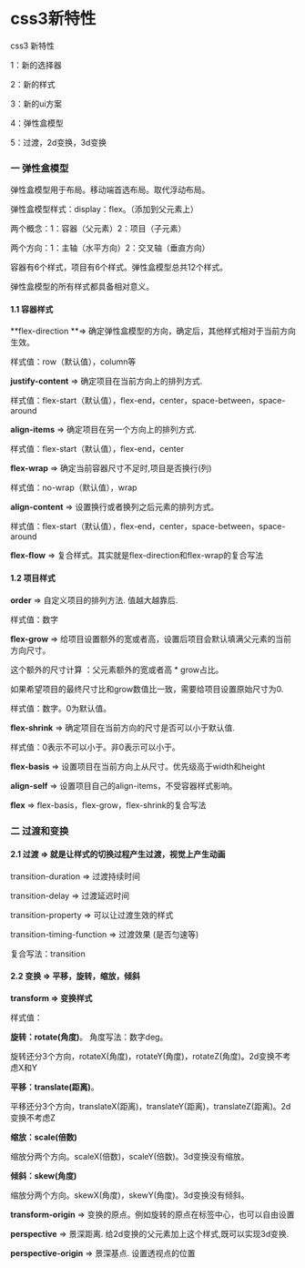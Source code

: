 # css3新特性

css3 新特性

1：新的选择器

2：新的样式

3：新的ui方案

4：弹性盒模型

5：过渡，2d变换，3d变换

### 一 弹性盒模型

弹性盒模型用于布局。移动端首选布局。取代浮动布局。

弹性盒模型样式：display：flex。（添加到父元素上）

两个概念：1：容器（父元素）2：项目（子元素）

两个方向：1：主轴（水平方向）2：交叉轴（垂直方向）

容器有6个样式，项目有6个样式。弹性盒模型总共12个样式。

弹性盒模型的所有样式都具备相对意义。

#### 1.1 容器样式

**flex-direction **=> 确定弹性盒模型的方向，确定后，其他样式相对于当前方向生效。

样式值：row（默认值），column等

**justify-content** => 确定项目在当前方向上的排列方式.

样式值：flex-start（默认值），flex-end，center，space-between，space-around

**align-items** => 确定项目在另一个方向上的排列方式.

样式值：flex-start（默认值），flex-end，center

**flex-wrap** => 确定当前容器尺寸不足时,项目是否换行(列)

样式值：no-wrap（默认值），wrap

**align-content** => 设置换行或者换列之后元素的排列方式。

样式值：flex-start（默认值），flex-end，center，space-between，space-around

**flex-flow** => 复合样式。其实就是flex-direction和flex-wrap的复合写法



#### 1.2 项目样式

**order** => 自定义项目的排列方法. 值越大越靠后.

样式值：数字

**flex-grow** => 给项目设置额外的宽或者高，设置后项目会默认填满父元素的当前方向尺寸。

这个额外的尺寸计算 ：父元素额外的宽或者高 * grow占比。

如果希望项目的最终尺寸比和grow数值比一致，需要给项目设置原始尺寸为0.

样式值：数字。0为默认值。

**flex-shrink** => 确定项目在当前方向的尺寸是否可以小于默认值.

样式值：0表示不可以小于。非0表示可以小于。

**flex-basis** => 设置项目在当前方向上从尺寸。优先级高于width和height

**align-self** => 设置项目自己的align-items，不受容器样式影响。

**flex** => flex-basis，flex-grow，flex-shrink的复合写法



### 二 过渡和变换

#### 2.1 过渡 => 就是让样式的切换过程产生过渡，视觉上产生动画

transition-duration => 过渡持续时间

transition-delay => 过渡延迟时间

transition-property => 可以让过渡生效的样式

transition-timing-function => 过渡效果 (是否匀速等)

复合写法：transition



#### 2.2 变换 => 平移，旋转，缩放，倾斜

**transform => 变换样式**

样式值：

**旋转：rotate(角度)**。 角度写法：数字deg。

旋转还分3个方向，rotateX(角度)，rotateY(角度)，rotateZ(角度)。2d变换不考虑X和Y

**平移：translate(距离)**。

平移还分3个方向，translateX(距离)，translateY(距离)，translateZ(距离)。2d变换不考虑Z

**缩放：scale(倍数)**

缩放分两个方向。scaleX(倍数)，scaleY(倍数)。3d变换没有缩放。

**倾斜：skew(角度)**

缩放分两个方向。skewX(角度)，skewY(角度)。3d变换没有倾斜。



**transform-origin** => 变换的原点。例如旋转的原点在标签中心，也可以自由设置

**perspective** => 景深距离. 给2d变换的父元素加上这个样式,既可以实现3d变换.

**perspective-origin** => 景深基点. 设置透视点的位置

